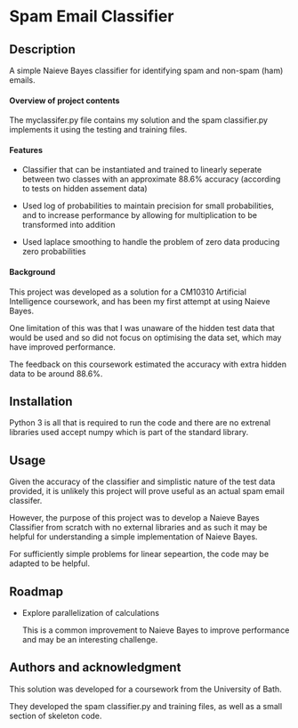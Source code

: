 # Spam Email Classifier

## Description
A simple Naieve Bayes classifier for identifying spam and non-spam (ham) emails.

#### Overview of project contents
The myclassifer.py file contains my solution and the spam classifier.py implements it using the testing and training files.

#### Features
- Classifier that can be instantiated and trained to linearly seperate between two classes with an approximate 88.6% accuracy (according to tests on hidden assement data)

- Used log of probabilities to maintain precision for small probabilities, and to increase performance by allowing for multiplication to be transformed into addition

- Used laplace smoothing to handle the problem of zero data producing zero probabilities

#### Background
This project was developed as a solution for a CM10310 Artificial Intelligence coursework, and has been my first attempt at using Naieve Bayes.

One limitation of this was that I was unaware of the hidden test data that would be used and so did not focus on optimising the data set, which may have improved performance.

The feedback on this coursework estimated the accuracy with extra hidden data to be around 88.6%.

## Installation
Python 3 is all that is required to run the code and there are no extrenal libraries used accept numpy which is part of the standard library.

## Usage
Given the accuracy of the classifier and simplistic nature of the test data provided, it is unlikely this project will prove useful as an actual spam email classifer.

However, the purpose of this project was to develop a Naieve Bayes Classifier from scratch with no external libraries and as such it may be helpful for understanding a simple implementation of Naieve Bayes.

For sufficiently simple problems for linear sepeartion, the code may be adapted to be helpful.

## Roadmap

- Explore parallelization of calculations

	This is a common improvement to Naieve Bayes to improve performance and may be an interesting challenge. 
## Authors and acknowledgment
This solution was developed for a coursework from the University of Bath. 

They developed the spam classifier.py and training files, as well as a small section of skeleton code.

